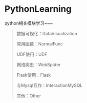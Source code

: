 # PythonLearning

python相关模块学习~~~

> 数据可视化：DataVisualization
>
> 常用函数：NormalFunc
>
> UDF使用：UDF
>
> 网络爬虫：WebSpider
>
> Flask使用：Flask
>
> 与Mysql互作：InteractionMySQL
>
> 其他：Other